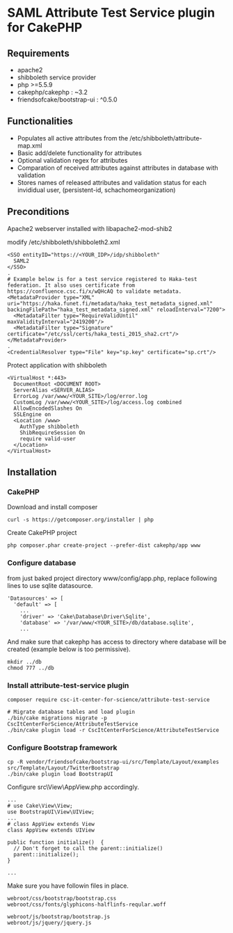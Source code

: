 # SAML Attribute Test Service plugin for CakePHP

## Requirements
* apache2
* shibboleth service provider
* php >=5.5.9
* cakephp/cakephp : ~3.2
* friendsofcake/bootstrap-ui : ^0.5.0

## Functionalities
* Populates all active attributes from the /etc/shibboleth/attribute-map.xml
* Basic add/delete functionality for attributes
* Optional validation regex for attributes
* Comparation of received attributes against attributes in database with validation
* Stores names of released attributes and validation status for each invididual user, (persistent-id, schachomeorganization)

## Preconditions

Apache2 webserver installed with libapache2-mod-shib2

modify /etc/shibboleth/shibboleth2.xml
```
<SSO entityID="https://<YOUR_IDP>/idp/shibboleth"
  SAML2
</SSO>
.
# Example below is for a test service registered to Haka-test federation. It also uses certificate from https://confluence.csc.fi/x/wQHcAQ to validate metadata.
<MetadataProvider type="XML" uri="https://haka.funet.fi/metadata/haka_test_metadata_signed.xml" backingFilePath="haka_test_metadata_signed.xml" reloadInterval="7200">
  <MetadataFilter type="RequireValidUntil" maxValidityInterval="2419200"/>
  <MetadataFilter type="Signature" certificate="/etc/ssl/certs/haka_testi_2015_sha2.crt"/>
</MetadataProvider>
.
<CredentialResolver type="File" key="sp.key" certificate="sp.crt"/>
```
Protect application with shibboleth
```
<VirtualHost *:443>
  DocumentRoot <DOCUMENT ROOT> 
  ServerAlias <SERVER_ALIAS>
  ErrorLog /var/www/<YOUR_SITE>/log/error.log
  CustomLog /var/www/<YOUR_SITE>/log/access.log combined
  AllowEncodedSlashes On
  SSLEngine on
  <Location /www>
    AuthType shibboleth
    ShibRequireSession On
    require valid-user
  </Location>
</VirtualHost>
```
## Installation

### CakePHP

Download and install composer
```
curl -s https://getcomposer.org/installer | php
```
Create CakePHP project
```
php composer.phar create-project --prefer-dist cakephp/app www
```

### Configure database
from just baked project directory www/config/app.php, replace following lines to use sqlite datasource.
```
'Datasources' => [
  'default' => [
    ...
    'driver' => 'Cake\Database\Driver\Sqlite',
    'database' => '/var/www/<YOUR_SITE>/db/database.sqlite',
    ...
```
And make sure that cakephp has access to directory where database will be created (example below is too permissive).
```
mkdir ../db
chmod 777 ../db
```

### Install attribute-test-service plugin
```
composer require csc-it-center-for-science/attribute-test-service

# Migrate database tables and load plugin
./bin/cake migrations migrate -p CscItCenterForScience/AttributeTestService
./bin/cake plugin load -r CscItCenterForScience/AttributeTestService

```

### Configure Bootstrap framework
```
cp -R vendor/friendsofcake/bootstrap-ui/src/Template/Layout/examples src/Template/Layout/TwitterBootstrap
./bin/cake plugin load BootstrapUI
```
Configure src\View\AppView.php accordingly.
```
...
# use Cake\View\View;
use BootstrapUI\View\UIView;
...
# class AppView extends View
class AppView extends UIView

public function initialize()  {
  // Don't forget to call the parent::initialize()
  parent::initialize();
}

...
```
Make sure you have followin files in place.
```
webroot/css/bootstrap/bootstrap.css
webroot/css/fonts/glyphicons-halflinfs-reqular.woff

webroot/js/bootstrap/bootstrap.js
webroot/js/jquery/jquery.js
```

